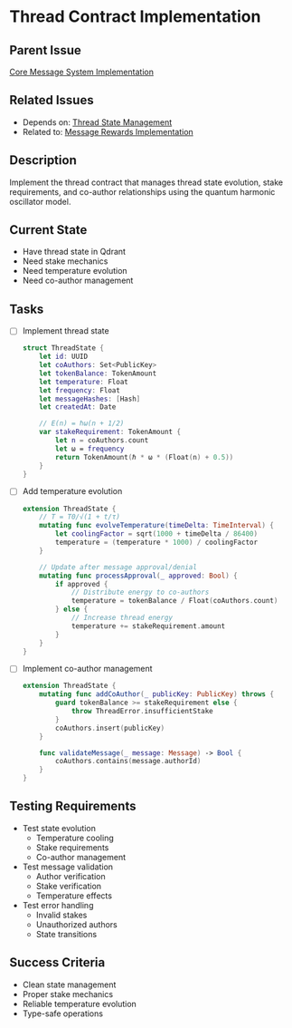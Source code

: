 # Thread Contract Implementation

## Parent Issue
[Core Message System Implementation](issue_0.md)

## Related Issues
- Depends on: [Thread State Management](issue_5.md)
- Related to: [Message Rewards Implementation](issue_12.md)

## Description
Implement the thread contract that manages thread state evolution, stake requirements, and co-author relationships using the quantum harmonic oscillator model.

## Current State
- Have thread state in Qdrant
- Need stake mechanics
- Need temperature evolution
- Need co-author management

## Tasks
- [ ] Implement thread state
  ```swift
  struct ThreadState {
      let id: UUID
      let coAuthors: Set<PublicKey>
      let tokenBalance: TokenAmount
      let temperature: Float
      let frequency: Float
      let messageHashes: [Hash]
      let createdAt: Date

      // E(n) = ℏω(n + 1/2)
      var stakeRequirement: TokenAmount {
          let n = coAuthors.count
          let ω = frequency
          return TokenAmount(ℏ * ω * (Float(n) + 0.5))
      }
  }
  ```

- [ ] Add temperature evolution
  ```swift
  extension ThreadState {
      // T = T0/√(1 + t/τ)
      mutating func evolveTemperature(timeDelta: TimeInterval) {
          let coolingFactor = sqrt(1000 + timeDelta / 86400)
          temperature = (temperature * 1000) / coolingFactor
      }

      // Update after message approval/denial
      mutating func processApproval(_ approved: Bool) {
          if approved {
              // Distribute energy to co-authors
              temperature = tokenBalance / Float(coAuthors.count)
          } else {
              // Increase thread energy
              temperature += stakeRequirement.amount
          }
      }
  }
  ```

- [ ] Implement co-author management
  ```swift
  extension ThreadState {
      mutating func addCoAuthor(_ publicKey: PublicKey) throws {
          guard tokenBalance >= stakeRequirement else {
              throw ThreadError.insufficientStake
          }
          coAuthors.insert(publicKey)
      }

      func validateMessage(_ message: Message) -> Bool {
          coAuthors.contains(message.authorId)
      }
  }
  ```

## Testing Requirements
- Test state evolution
  - Temperature cooling
  - Stake requirements
  - Co-author management
- Test message validation
  - Author verification
  - Stake verification
  - Temperature effects
- Test error handling
  - Invalid stakes
  - Unauthorized authors
  - State transitions

## Success Criteria
- Clean state management
- Proper stake mechanics
- Reliable temperature evolution
- Type-safe operations
